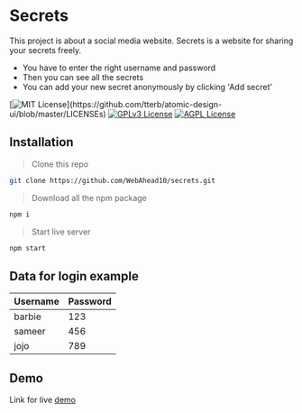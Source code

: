 # Secrets

This project is about a social media website. Secrets is a website for sharing your secrets freely.

- You have to enter the right username and password
- Then you can see all the secrets
- You can add your new secret anonymously by clicking 'Add secret'

[![MIT License](https://img.shields.io/apm/l/atomic-design-ui.svg?)](https://github.com/tterb/atomic-design-ui/blob/master/LICENSEs)
[![GPLv3 License](https://img.shields.io/badge/License-GPL%20v3-yellow.svg)](https://opensource.org/licenses/)
[![AGPL License](https://img.shields.io/badge/license-AGPL-blue.svg)](http://www.gnu.org/licenses/agpl-3.0)

## Installation
> Clone this repo
```sh
git clone https://github.com/WebAhead10/secrets.git
```
> Download all the npm package
```sh
npm i
```
> Start live server
```sh
npm start
```

## Data for login example
| Username | Password |
|-----|-----|
| barbie | 123|
|sameer | 456 |
|jojo | 789 | 

## Demo
Link for live [demo](https://61027379bac7919ba8deae0c--optimistic-raman-064ee7.netlify.app/) 
